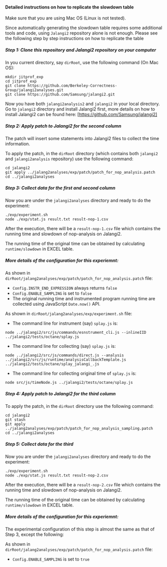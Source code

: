 #### Detailed instructions on how to replicate the slowdown table

Make sure that you are using Mac OS (Linux is not tested).

Since automatically generating the slowdown table requires some additional tools and code,
using ```Jalangi2``` repository alone is not enough. Please see the following step by step
instructions on how to replicate the table

##### Step 1: Clone this repository and Jalangi2 repository on your computer

In you current directory, say ```dirRoot```, use the following command (On Mac OS):

```
mkdir jitprof_exp
cd jitprof_exp
git clone https://github.com/Berkeley-Correctness-Group/jalangi2analyses.git
git clone https://github.com/Samsung/jalangi2.git
```

Now you have both ```jalangi2analysis2``` and ```jalangi2``` in your local directory.
Go to ```jalangi2``` directory and install Jalangi2 first, more details on how to install Jalangi2 can be found here: [https://github.com/Samsung/jalangi2]

##### Step 2: Apply patch to Jalangi2 for the second column

The patch will insert some statements into Jalangi2 files to collect the time information.

To apply the patch, in the ```dirRoot``` directory (which contains both ```jalangi2``` and ```jalangi2analysis``` repository) use the following command:

```
cd jalangi2
git apply ../jalang2analyses/exp/patch/patch_for_nop_analysis.patch
cd ../jalangi2analyses
```

##### Step 3: Collect data for the first and second column

Now you are under the ```jalangi2analyses``` directory and ready to do the experiment:

```
./exp/experiment.sh
node ./exp/stat.js result.txt result-nop-1.csv
```

After the execution, there will be a ```result-nop-1.csv``` file which contains the running time and slowdown of nop-analysis on Jalangi2.

The running time of the original time can be obtained by calculating ```runtime/slowdown``` in EXCEL table.

##### More details of the configuration for this experiemnt:

As shown in ```dirRoot/jalang2analyses/exp/patch/patch_for_nop_analysis.patch``` file:
   
   * ```Config.INSTR_END_EXPRESSION``` always returns ```false```
   * ```Config.ENABLE_SAMPLING``` is set to ```false```
   * The original running time and instrumented program running time are collected using JavaScript ```Date.now()``` API.

As shown in ```dirRoot/jalang2analyses/exp/experiment.sh``` file:

   * The command line for instrument (say) ```splay.js``` is:
   ```
   node ../jalangi2/src/js/commands/esnstrument_cli.js --inlineIID ../jalangi2/tests/octane/splay.js
   ```
   * The command line for collecting (say) ```splay.js``` is:
   ```
node ../jalangi2/src/js/commands/direct.js --analysis ../jalangi2/src/js/runtime/analysisCallbackTemplate.js ../jalangi2/tests/octane/splay_jalangi_.js
   ```
   * The command line for collecting original time of ```splay.js``` is:
   ```
   node src/js/timeNode.js ../jalangi2/tests/octane/splay.js
   ```

##### Step 4: Apply patch to Jalangi2 for the third column

To apply the patch, in the ```dirRoot``` directory use the following command:

```
cd jalangi2
git stash
git apply ../jalang2analyses/exp/patch/patch_for_nop_analysis_sampling.patch
cd ../jalangi2analyses
```

##### Step 5: Collect data for the third

Now you are under the ```jalangi2analyses``` directory and ready to do the experiment:

```
./exp/experiment.sh
node ./exp/stat.js result.txt result-nop-2.csv
```

After the execution, there will be a ```result-nop-2.csv``` file which contains the running time and slowdown of nop-analysis on Jalangi2.

The running time of the original time can be obtained by calculating ```runtime/slowdown``` in EXCEL table.

##### More details of the configuration for this experiemnt:

The experimental configuration of this step is almost the same as that of Step 3, except the following: 

As shown in ```dirRoot/jalang2analyses/exp/patch/patch_for_nop_analysis.patch``` file:
   
   * ```Config.ENABLE_SAMPLING``` is set to ```true```
   